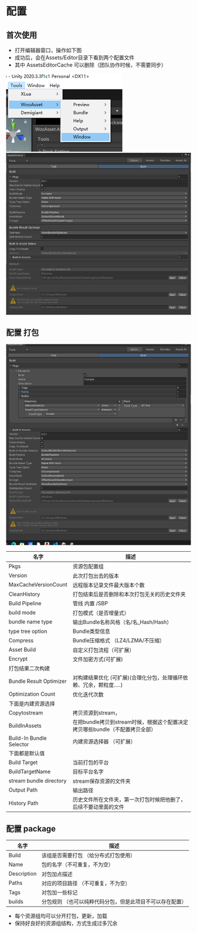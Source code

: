 # 配置
## 首次使用
* 打开编辑器窗口，操作如下图
* 成功后，会在Assets/Editor目录下看到两个配置文件
* 其中 AssetsEditorCache 可以删除（团队协作时候，不需要同步）
  
![Alt text](../_media/Pics/firstopen.png)
![Alt text](../_media/Pics/configasset.png)

## 配置 打包
![Alt text](../_media/Pics/options_build1.png)

| 名字                     | 描述                                                                         |
| ------------------------ | ---------------------------------------------------------------------------- |
| Pkgs                     | 资源包配置组                                                                 |
| Version                  | 此次打包出去的版本                                                           |
| MaxCacheVersionCount     | 远程版本记录文件最大版本个数                                                 |
| CleanHistory             | 打包结束后是否删除和本次打包无关的历史文件夹                                 |
| Build Pipeline           | 管线 内置 /SBP                                                               |
| build mode               | 打包模式（是否增量式）                                                       |
| bundle name type         | 输出Bundle名称风格（名/名_Hash/Hash）                                        |
| type tree option         | Bundle类型信息                                                               |
| Compress                 | Bundle压缩格式 （LZ4/LZMA/不压缩）                                           |
| Asset Build              | 自定义打包流程（可扩展）                                                     |
| Encrypt                  | 文件加密方式(可扩展)                                                         |
| 打包结果二次构建         |
| Bundle Result Optimizer  | 对构建结果优化 (可扩展)(合理化分包，处理循环依赖、冗余，颗粒度.....)         |
| Optimization Count       | 优化迭代次数                                                                 |
| 下面是内建资源选择       |
| Copytostream             | 拷贝资源到stream，                                                           |
| BuildInAssets            | 在把bundle拷贝到stream时候，根据这个配置决定拷贝哪些bundle（不配置拷贝全部） |
| Build-In Bundle Selector | 内建资源选择器  （可扩展）                                                   |
| 下面都是默认值           |
| Build Target             | 当前打包的平台                                                               |
| BuildTargetName          | 目标平台名字                                                                 |
| stream bundle directory  | stream保存资源的文件夹                                                       |
| Output Path              | 输出路径                                                                     |
| History Path             | 历史文件所在文件夹，第一次打包时候把他删了，后续不要动里面的文件             |

## 配置 package
| 名字        | 描述                                                            |
| ----------- | --------------------------------------------------------------- |
| Build       | 该组是否需要打包 （给分布式打包使用）                           |
| Name        | 包的名字（不可重复，不为空）                                    |
| Description | 对包加点描述                                                    |
| Paths       | 对应的项目路径  （不可重复，不为空）                            |
| Tags        | 对包加一些标记                                                  |
| builds      | 分包规则       （也可以纯粹代码分包，但是此项目不可以存在配置） |


* 每个资源组均可以分开打包，更新，加载
* 保持好良好的资源组结构，方式生成过多冗余
